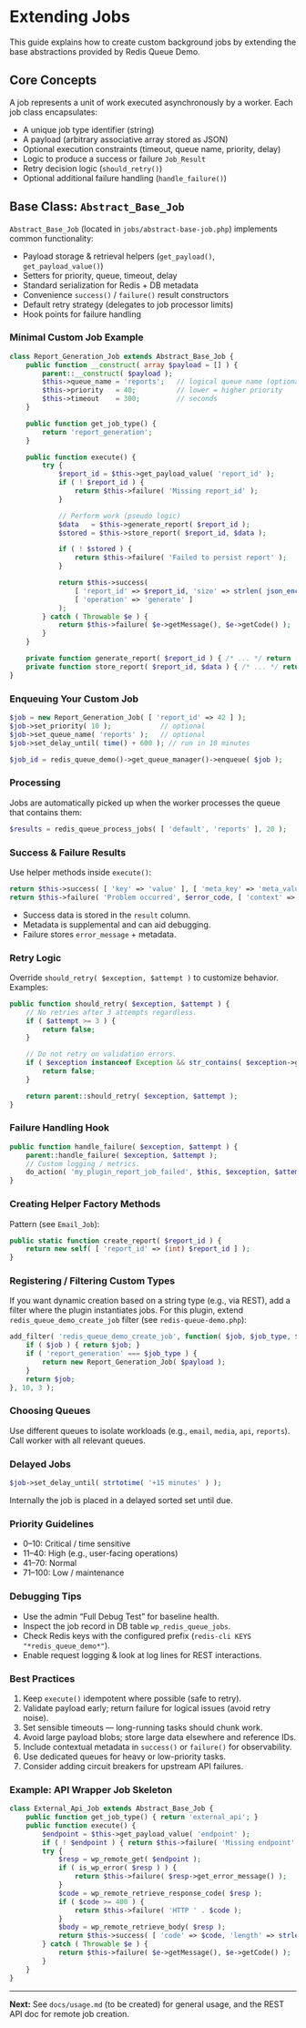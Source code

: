 # Extending Jobs

This guide explains how to create custom background jobs by extending the base abstractions provided by Redis Queue Demo.

## Core Concepts

A job represents a unit of work executed asynchronously by a worker. Each job class encapsulates:

- A unique job type identifier (string)
- A payload (arbitrary associative array stored as JSON)
- Optional execution constraints (timeout, queue name, priority, delay)
- Logic to produce a success or failure `Job_Result`
- Retry decision logic (`should_retry()`)
- Optional additional failure handling (`handle_failure()`)

## Base Class: `Abstract_Base_Job`

`Abstract_Base_Job` (located in `jobs/abstract-base-job.php`) implements common functionality:

- Payload storage & retrieval helpers (`get_payload()`, `get_payload_value()`)
- Setters for priority, queue, timeout, delay
- Standard serialization for Redis + DB metadata
- Convenience `success()` / `failure()` result constructors
- Default retry strategy (delegates to job processor limits)
- Hook points for failure handling

### Minimal Custom Job Example

```php
class Report_Generation_Job extends Abstract_Base_Job {
    public function __construct( array $payload = [] ) {
        parent::__construct( $payload );
        $this->queue_name = 'reports';   // logical queue name (optional)
        $this->priority   = 40;          // lower = higher priority
        $this->timeout    = 300;         // seconds
    }

    public function get_job_type() {
        return 'report_generation';
    }

    public function execute() {
        try {
            $report_id = $this->get_payload_value( 'report_id' );
            if ( ! $report_id ) {
                return $this->failure( 'Missing report_id' );
            }

            // Perform work (pseudo logic)
            $data   = $this->generate_report( $report_id );
            $stored = $this->store_report( $report_id, $data );

            if ( ! $stored ) {
                return $this->failure( 'Failed to persist report' );
            }

            return $this->success(
                [ 'report_id' => $report_id, 'size' => strlen( json_encode( $data ) ) ],
                [ 'operation' => 'generate' ]
            );
        } catch ( Throwable $e ) {
            return $this->failure( $e->getMessage(), $e->getCode() );
        }
    }

    private function generate_report( $report_id ) { /* ... */ return [ 'rows' => [] ]; }
    private function store_report( $report_id, $data ) { /* ... */ return true; }
}
```

### Enqueuing Your Custom Job

```php
$job = new Report_Generation_Job( [ 'report_id' => 42 ] );
$job->set_priority( 10 );            // optional
$job->set_queue_name( 'reports' );   // optional
$job->set_delay_until( time() + 600 ); // run in 10 minutes

$job_id = redis_queue_demo()->get_queue_manager()->enqueue( $job );
```

### Processing

Jobs are automatically picked up when the worker processes the queue that contains them:

```php
$results = redis_queue_process_jobs( [ 'default', 'reports' ], 20 );
```

### Success & Failure Results

Use helper methods inside `execute()`:

```php
return $this->success( [ 'key' => 'value' ], [ 'meta_key' => 'meta_value' ] );
return $this->failure( 'Problem occurred', $error_code, [ 'context' => 'extra' ] );
```

- Success data is stored in the `result` column.
- Metadata is supplemental and can aid debugging.
- Failure stores `error_message` + metadata.

### Retry Logic

Override `should_retry( $exception, $attempt )` to customize behavior. Examples:

```php
public function should_retry( $exception, $attempt ) {
    // No retries after 3 attempts regardless.
    if ( $attempt >= 3 ) {
        return false;
    }

    // Do not retry on validation errors.
    if ( $exception instanceof Exception && str_contains( $exception->getMessage(), 'validation' ) ) {
        return false;
    }

    return parent::should_retry( $exception, $attempt );
}
```

### Failure Handling Hook

```php
public function handle_failure( $exception, $attempt ) {
    parent::handle_failure( $exception, $attempt );
    // Custom logging / metrics.
    do_action( 'my_plugin_report_job_failed', $this, $exception, $attempt );
}
```

### Creating Helper Factory Methods

Pattern (see `Email_Job`):

```php
public static function create_report( $report_id ) {
    return new self( [ 'report_id' => (int) $report_id ] );
}
```

### Registering / Filtering Custom Types

If you want dynamic creation based on a string type (e.g., via REST), add a filter where the plugin instantiates jobs. For this plugin, extend `redis_queue_demo_create_job` filter (see `redis-queue-demo.php`):

```php
add_filter( 'redis_queue_demo_create_job', function( $job, $job_type, $payload ) {
    if ( $job ) { return $job; }
    if ( 'report_generation' === $job_type ) {
        return new Report_Generation_Job( $payload );
    }
    return $job;
}, 10, 3 );
```

### Choosing Queues

Use different queues to isolate workloads (e.g., `email`, `media`, `api`, `reports`). Call worker with all relevant queues.

### Delayed Jobs

```php
$job->set_delay_until( strtotime( '+15 minutes' ) );
```

Internally the job is placed in a delayed sorted set until due.

### Priority Guidelines

- 0–10: Critical / time sensitive
- 11–40: High (e.g., user-facing operations)
- 41–70: Normal
- 71–100: Low / maintenance

### Debugging Tips

- Use the admin “Full Debug Test” for baseline health.
- Inspect the job record in DB table `wp_redis_queue_jobs`.
- Check Redis keys with the configured prefix (`redis-cli KEYS "*redis_queue_demo*"`).
- Enable request logging & look at log lines for REST interactions.

### Best Practices

1. Keep `execute()` idempotent where possible (safe to retry).
2. Validate payload early; return failure for logical issues (avoid retry noise).
3. Set sensible timeouts — long-running tasks should chunk work.
4. Avoid large payload blobs; store large data elsewhere and reference IDs.
5. Include contextual metadata in `success()` or `failure()` for observability.
6. Use dedicated queues for heavy or low-priority tasks.
7. Consider adding circuit breakers for upstream API failures.

### Example: API Wrapper Job Skeleton

```php
class External_Api_Job extends Abstract_Base_Job {
    public function get_job_type() { return 'external_api'; }
    public function execute() {
        $endpoint = $this->get_payload_value( 'endpoint' );
        if ( ! $endpoint ) { return $this->failure( 'Missing endpoint' ); }
        try {
            $resp = wp_remote_get( $endpoint );
            if ( is_wp_error( $resp ) ) {
                return $this->failure( $resp->get_error_message() );
            }
            $code = wp_remote_retrieve_response_code( $resp );
            if ( $code >= 400 ) {
                return $this->failure( 'HTTP ' . $code );
            }
            $body = wp_remote_retrieve_body( $resp );
            return $this->success( [ 'code' => $code, 'length' => strlen( $body ) ] );
        } catch ( Throwable $e ) {
            return $this->failure( $e->getMessage(), $e->getCode() );
        }
    }
}
```

---
**Next:** See `docs/usage.md` (to be created) for general usage, and the REST API doc for remote job creation.

